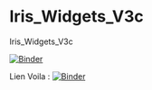 # Iris_Widgets_V3c
Iris_Widgets_V3c

[![Binder](https://mybinder.org/badge_logo.svg)](https://mybinder.org/v2/gh/dfialaire/Iris_Widgets_V3c/HEAD)

Lien Voila : [![Binder](https://mybinder.org/badge_logo.svg)](https://mybinder.org/v2/gh/dfialaire/Iris_Widgets_V3c/HEAD?urlpath=%2Fvoila%2Frender%2FIris_V3c.ipynb)

